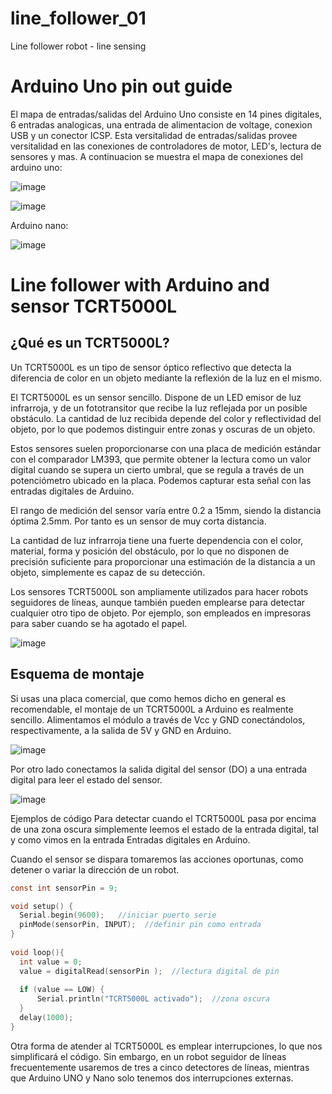 # line_follower_01
Line follower robot -  line sensing


# Arduino Uno pin out guide
El mapa de entradas/salidas del Arduino Uno consiste en 14 pines digitales, 6 entradas analogicas, una entrada de alimentacion de voltage, conexion USB y un conector ICSP. Esta versitalidad de entradas/salidas provee versitalidad en las conexiones de controladores de motor, LED's, lectura de sensores y mas. A continuacion se muestra el mapa de conexiones del arduino uno:

![image](https://github.com/Robotica76/line_follower_01/assets/57429237/ce4b906a-5fd1-4897-98cd-3c6cb44f1126)

![image](https://github.com/Robotica76/line_follower_01/assets/57429237/e6ec4819-4319-4663-8af3-9be2228282e1)

Arduino nano:

![image](https://github.com/Robotica76/line_follower_01/assets/57429237/9521210e-03d8-4817-974c-11148ffea3b9)


# Line follower with Arduino and sensor TCRT5000L

## ¿Qué es un TCRT5000L?

Un TCRT5000L es un tipo de sensor óptico reflectivo que detecta la diferencia de color en un objeto mediante la reflexión de la luz en el mismo.

El TCRT5000L es un sensor sencillo. Dispone de un LED emisor de luz infrarroja, y de un fototransitor que recibe la luz reflejada por un posible obstáculo. La cantidad de luz recibida depende del color y reflectividad del objeto, por lo que podemos distinguir entre zonas y oscuras de un objeto.

Estos sensores suelen proporcionarse con una placa de medición estándar con el comparador LM393, que permite obtener la lectura como un valor digital cuando se supera un cierto umbral, que se regula a través de un potenciómetro ubicado en la placa. Podemos capturar esta señal con las entradas digitales de Arduino.

El rango de medición del sensor varía entre 0.2 a 15mm, siendo la distancia óptima 2.5mm. Por tanto es un sensor de muy corta distancia.

La cantidad de luz infrarroja tiene una fuerte dependencia con el color, material, forma y posición del obstáculo, por lo que no disponen de precisión suficiente para proporcionar una estimación de la distancia a un objeto, simplemente es capaz de su detección.

Los sensores TCRT5000L son ampliamente utilizados para hacer robots seguidores de líneas, aunque también pueden emplearse para detectar cualquier otro tipo de objeto. Por ejemplo, son empleados en impresoras para saber cuando se ha agotado el papel.

![image](https://github.com/Robotica76/line_follower_01/assets/57429237/3723e7dc-9069-47eb-8358-2dc538e384db)

## Esquema de montaje
Si usas una placa comercial, que como hemos dicho en general es recomendable, el montaje de un TCRT5000L a Arduino es realmente sencillo. Alimentamos el módulo a través de Vcc y GND conectándolos, respectivamente, a la salida de 5V y GND en Arduino.

![image](https://github.com/Robotica76/line_follower_01/assets/57429237/5de0f0d3-3d47-4314-98e2-988772e069ad)

Por otro lado conectamos la salida digital del sensor (DO) a una entrada digital para leer el estado del sensor.

![image](https://github.com/Robotica76/line_follower_01/assets/57429237/b95c7ccb-1af0-4c34-af51-5df951c9d93b)

Ejemplos de código
Para detectar cuando el TCRT5000L pasa por encima de una zona oscura simplemente leemos el estado de la entrada digital, tal y como vimos en la entrada Entradas digitales en Arduino.

Cuando el sensor se dispara tomaremos las acciones oportunas, como detener o variar la dirección de un robot.

``` c
const int sensorPin = 9;

void setup() {
  Serial.begin(9600);   //iniciar puerto serie
  pinMode(sensorPin, INPUT);  //definir pin como entrada
}
 
void loop(){
  int value = 0;
  value = digitalRead(sensorPin );  //lectura digital de pin
 
  if (value == LOW) {
      Serial.println("TCRT5000L activado");  //zona oscura
  }
  delay(1000);
}
```

Otra forma de atender al TCRT5000L es emplear interrupciones, lo que nos simplificará el código. Sin embargo, en un robot seguidor de líneas frecuentemente usaremos de tres a cinco detectores de líneas, mientras que Arduino UNO y Nano solo tenemos dos interrupciones externas.

